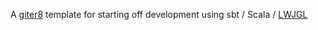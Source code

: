 A [giter8] template for starting off development using sbt / Scala / [LWJGL]

[giter8]: https://github.com/n8han/giter8#readme
[LWJGL]: http://lwjgl.org
